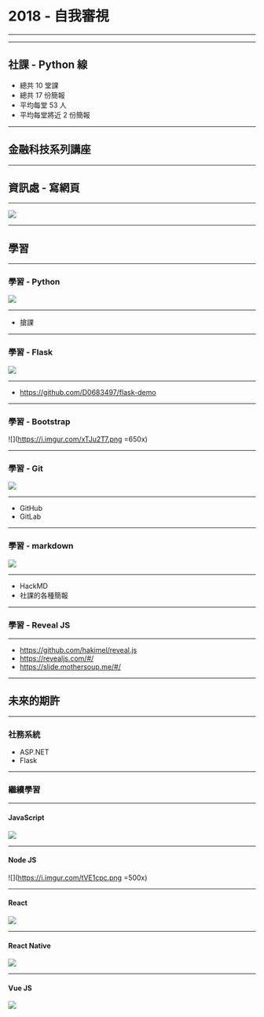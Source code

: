 # 2018 - 自我審視

---

---

## 社課 - Python 線

+ 總共 10 堂課
+ 總共 17 份簡報
+ 平均每堂 53 人
+ 平均每堂將近 2 份簡報

---

## 金融科技系列講座

---

## 資訊處 - 寫網頁

----

![](https://i.imgur.com/HiaPVwL.png)

---

## 學習

---

### 學習 - Python

![](https://i.imgur.com/ECKUzIw.png)

----

+ 搶課

---

### 學習 - Flask

![](https://i.imgur.com/whmi2ys.png)

----

+ https://github.com/D0683497/flask-demo

---

### 學習 - Bootstrap

![](https://i.imgur.com/xTJu2T7.png =650x)

---

### 學習 - Git

![](https://i.imgur.com/DnsyNuf.png)

----

+ GitHub
+ GitLab

---

### 學習 - markdown

![](https://i.imgur.com/ijvZFDU.png)

----

+ HackMD
+ 社課的各種簡報

---

### 學習 - Reveal JS

----

+ https://github.com/hakimel/reveal.js
+ https://revealjs.com/#/
+ https://slide.mothersoup.me/#/

---

## 未來的期許

---

### 社務系統

+ ASP.NET
+ Flask

---

### 繼續學習

----

#### JavaScript

![](https://i.imgur.com/wmaraiJ.png)

----

#### Node JS

![](https://i.imgur.com/tVE1cpc.png =500x)

----

#### React

![](https://i.imgur.com/L7uXSxa.png)

----

#### React Native

![](https://i.imgur.com/Ouu2oZa.png)

----

#### Vue JS

![](https://i.imgur.com/oIxSyLG.png)